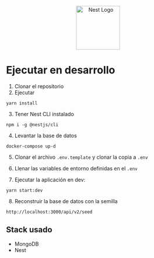 <p align="center">
  <a href="http://nestjs.com/" target="blank"><img src="https://nestjs.com/img/logo-small.svg" width="120" alt="Nest Logo" /></a>
</p>

# Ejecutar en desarrollo

1. Clonar el repositorio
2. Ejecutar
```
yarn install
```
3. Tener Nest CLI instalado
```
npm i -g @nestjs/cli
```

4. Levantar la base de datos
```
docker-compose up-d
```
5. Clonar el archivo ```.env.template``` y clonar la copia a ```.env```

6. Llenar las variables de entorno definidas en el ```.env```

7. Ejecutar la aplicación en dev:
```
yarn start:dev
```


8. Reconstruir la base de datos con la semilla
```
http://localhost:3000/api/v2/seed
```
## Stack usado
* MongoDB
* Nest
